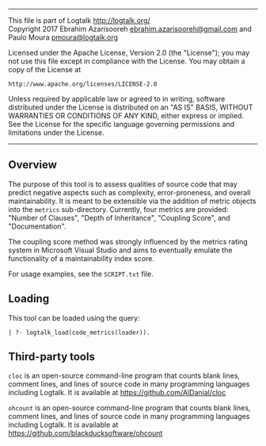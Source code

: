 ________________________________________________________________________

This file is part of Logtalk <http://logtalk.org/>  
Copyright 2017 Ebrahim Azarisooreh <ebrahim.azarisooreh@gmail.com> and  
Paulo Moura <pmoura@logtalk.org>

Licensed under the Apache License, Version 2.0 (the "License");
you may not use this file except in compliance with the License.
You may obtain a copy of the License at

	http://www.apache.org/licenses/LICENSE-2.0

Unless required by applicable law or agreed to in writing, software
distributed under the License is distributed on an "AS IS" BASIS,
WITHOUT WARRANTIES OR CONDITIONS OF ANY KIND, either express or implied.
See the License for the specific language governing permissions and
limitations under the License.
________________________________________________________________________


Overview
--------

The purpose of this tool is to assess qualities of source code that may
predict negative aspects such as complexity, error-proneness, and overall
maintainability. It is meant to be extensible via the addition of metric
objects into the `metrics` sub-directory. Currently, four metrics are
provided: "Number of Clauses", "Depth of Inheritance", "Coupling Score",
and "Documentation".

The coupling score method was strongly influenced by the metrics rating
system in Microsoft Visual Studio and aims to eventually emulate the
functionality of a maintainability index score.

For usage examples, see the `SCRIPT.txt` file.


Loading
-------

This tool can be loaded using the query:

	| ?- logtalk_load(code_metrics(loader)).


Third-party tools
-----------------

`cloc` is an open-source command-line program that counts blank lines, comment
lines, and lines of source code in many programming languages including Logtalk.
It is available at https://github.com/AlDanial/cloc

`ohcount` is an open-source command-line program that counts blank lines, comment
lines, and lines of source code in many programming languages including Logtalk.
It is available at https://github.com/blackducksoftware/ohcount
